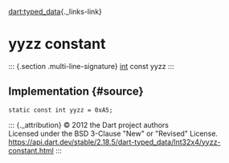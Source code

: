 [dart:typed\_data](../../dart-typed_data/dart-typed_data-library){._links-link}

yyzz constant
=============

::: {.section .multi-line-signature}
[int](../../dart-core/int-class) const yyzz
:::

Implementation {#source}
--------------

``` {.language-dart data-language="dart"}
static const int yyzz = 0xA5;
```

::: {._attribution}
© 2012 the Dart project authors\
Licensed under the BSD 3-Clause \"New\" or \"Revised\" License.\
<https://api.dart.dev/stable/2.18.5/dart-typed_data/Int32x4/yyzz-constant.html>
:::
